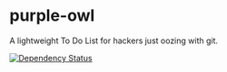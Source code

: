 purple-owl
==========

A lightweight To Do List for hackers just oozing with git.

[![Dependency Status](https://www.versioneye.com/user/projects/545a4b9a151e7fc7a0000024/badge.svg?style=flat)](https://www.versioneye.com/user/projects/545a4b9a151e7fc7a0000024)
